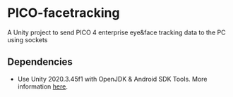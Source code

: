 # PICO-facetracking
A Unity project to send PICO 4 enterprise eye&amp;face tracking data to the PC using sockets

## Dependencies
- Use Unity 2020.3.45f1 with OpenJDK & Android SDK Tools. More information [here](https://developer-global.pico-interactive.com/document/unity/quickstart-set-up-dev-env).

